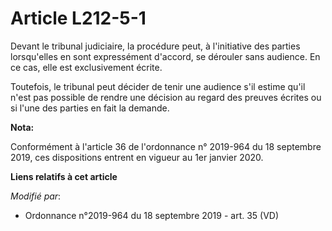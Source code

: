 # Article L212-5-1

Devant le   tribunal judiciaire, la procédure peut, à l'initiative des parties lorsqu'elles en sont expressément d'accord, se
dérouler sans audience. En ce cas, elle est exclusivement écrite. 

Toutefois, le tribunal peut décider de tenir une audience s'il estime qu'il n'est pas possible de rendre une décision au
regard des preuves écrites ou si l'une des parties en fait la demande.

**Nota:**

Conformément à l'article 36 de l'ordonnance n° 2019-964 du 18 septembre 2019, ces dispositions entrent en vigueur au 1er
janvier 2020.

**Liens relatifs à cet article**

_Modifié par_:

  - Ordonnance n°2019-964 du 18 septembre 2019 - art. 35 (VD)
